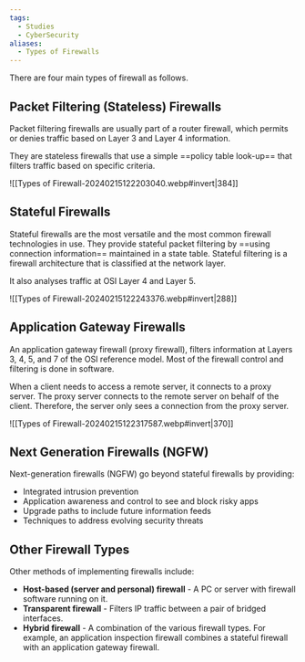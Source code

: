 ```yaml
---
tags:
  - Studies
  - CyberSecurity
aliases:
  - Types of Firewalls
---
```

There are four main types of firewall as follows.
## Packet Filtering (Stateless) Firewalls

Packet filtering firewalls are usually part of a router firewall, which permits or denies traffic based on Layer 3 and Layer 4 information. 

They are stateless firewalls that use a simple ==policy table look-up== that filters traffic based on specific criteria.

![[Types of Firewall-20240215122203040.webp#invert|384]]

## Stateful Firewalls

Stateful firewalls are the most versatile and the most common firewall technologies in use. They provide stateful packet filtering by ==using connection information== maintained in a state table. Stateful filtering is a firewall architecture that is classified at the network layer. 

It also analyses traffic at OSI Layer 4 and Layer 5.

![[Types of Firewall-20240215122243376.webp#invert|288]]

## Application Gateway Firewalls

An application gateway firewall (proxy firewall), filters information at Layers 3, 4, 5, and 7 of the OSI reference model. Most of the firewall control and filtering is done in software. 

When a client needs to access a remote server, it connects to a proxy server. The proxy server connects to the remote server on behalf of the client. Therefore, the server only sees a connection from the proxy server.

![[Types of Firewall-20240215122317587.webp#invert|370]]

## Next Generation Firewalls (NGFW)

Next-generation firewalls (NGFW) go beyond stateful firewalls by providing:

- Integrated intrusion prevention
- Application awareness and control to see and block risky apps
- Upgrade paths to include future information feeds
- Techniques to address evolving security threats

## Other Firewall Types

Other methods of implementing firewalls include:

- **Host-based (server and personal) firewall** - A PC or server with firewall software running on it.
- **Transparent firewall** - Filters IP traffic between a pair of bridged interfaces.
- **Hybrid firewall** - A combination of the various firewall types. For example, an application inspection firewall combines a stateful firewall with an application gateway firewall.